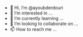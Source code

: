 - 👋 Hi, I’m @ayoubderdouri
- 👀 I’m interested in ...
- 🌱 I’m currently learning ...
- 💞️ I’m looking to collaborate on ...
- 📫 How to reach me ...

<!---
ayoubderdouri/ayoubderdouri is a ✨ special ✨ repository because its `README.md` (this file) appears on your GitHub profile.
You can click the Preview link to take a look at your changes.
--->
